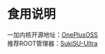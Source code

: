 # 食用说明
一加内核开源地址：[OnePlusOSS](https://github.com/OnePlusOSS/kernel_manifest) <br>
推荐ROOT管理器：[SukiSU-Ultra](https://github.com/ShirkNeko/SukiSU-Ultra/releases)<br>

